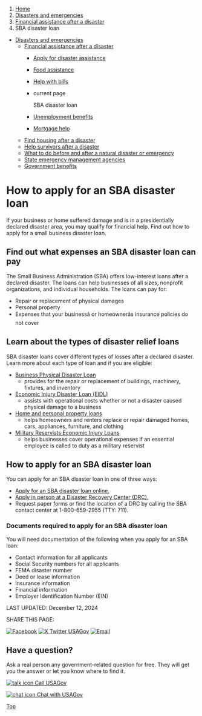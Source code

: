 1. [Home](/)
2. [Disasters and emergencies](/disasters-and-emergencies)
3. [Financial assistance after a disaster](/disaster-financial-help)
4. SBA disaster loan

* [Disasters and emergencies](/disasters-and-emergencies)
  + [Financial assistance after a disaster](/disaster-financial-help)
    - [Apply for disaster assistance](/disaster-assistance)
    - [Food assistance](/disaster-food-help)
    - [Help with bills](/disaster-help-with-bills)
    - current page

      SBA disaster loan
    - [Unemployment benefits](/disaster-unemployment)
    - [Mortgage help](/disaster-mortgage)
  + [Find housing after a disaster](/disaster-housing-shelter)
  + [Help survivors after a disaster](/help-disaster-survivors)
  + [What to do before and after a natural disaster or emergency](https://www.ready.gov/)
  + [State emergency management agencies](/state-emergency-management)
  + [Government benefits](/benefits)

How to apply for an SBA disaster loan
=====================================

If your business or home suffered damage and is in a presidentially declared disaster area, you may qualify for financial help. Find out how to apply for a small business disaster loan.

**Find out what expenses an SBA disaster loan can pay**
-------------------------------------------------------

The Small Business Administration (SBA) offers low-interest loans after a declared disaster. The loans can help businesses of all sizes, nonprofit organizations, and individual households. The loans can pay for:

* Repair or replacement of physical damages
* Personal property
* Expenses that your businessâ or homeownerâs insurance policies do not cover

**Learn about the types of disaster relief loans**
--------------------------------------------------

SBA disaster loans cover different types of losses after a declared disaster. Learn more about each type of loan and if you are eligible:

* [Business Physical Disaster Loan](https://www.sba.gov/funding-programs/disaster-assistance/physical-damage-loans#business-physical-disaster)
  - provides for the repair or replacement of buildings, machinery, fixtures, and inventory
* [Economic Injury Disaster Loan (EIDL)](https://www.sba.gov/funding-programs/disaster-assistance/economic-injury-disaster-loans)
  - assists with operational costs whether or not a disaster caused physical damage to a business
* [Home and personal property loans](https://www.sba.gov/funding-programs/disaster-assistance/physical-damage-loans#home-and-personal-property-loans)
  - helps homeowners and renters replace or repair damaged homes, cars, appliances, furniture, and clothing
* [Military Reservists Economic Injury Loans](https://www.sba.gov/funding-programs/disaster-assistance/military-reservist-loan)
  - helps businesses cover operational expenses if an essential employee is called to duty as a military reservist

**How to apply for an SBA disaster loan**
-----------------------------------------

You can apply for an SBA disaster loan in one of three ways:

* [Apply for an SBA disaster loan online.](https://lending.sba.gov/search-disaster/)
* [Apply in person at a Disaster Recovery Center (DRC).](https://egateway.fema.gov/ESF6/DRCLocator)
* Request paper forms or find the location of a DRC by calling the SBA contact center at 1-800-659-2955 (TTY: 711).

### **Documents required to apply for an SBA disaster loan**

You will need documentation of the following when you apply for an SBA loan:

* Contact information for all applicants
* Social Security numbers for all applicants
* FEMA disaster number
* Deed or lease information
* Insurance information
* Financial information
* Employer Identification Number (EIN)

LAST UPDATED:
December 12, 2024

SHARE THIS PAGE:

[![Facebook](/themes/custom/usagov/images/social-media-icons/Facebook_Icon.svg)](https://www.facebook.com/sharer/sharer.php?u=https://www.usa.gov/disaster-small-business&v=3)
[![X Twitter USAGov](/themes/custom/usagov/images/social-media-icons/X_Twitter_Icon.svg?version=2)](https://twitter.com/intent/tweet?source=webclient&text=https://www.usa.gov/disaster-small-business)
[![Email](/themes/custom/usagov/images/social-media-icons/Email_Icon.svg?version=2)](mailto:?subject=https://www.usa.gov/disaster-small-business)

Have a question?
----------------

Ask a real person any government-related question for free. They will get you the answer or let you know where to find it.

[![talk icon](/themes/custom/usagov/images/ICONS_talk.png)
Call USAGov](/phone)

[![chat icon](/themes/custom/usagov/images/ICONS_chat.png)
Chat with USAGov](/chat)

[Top](#main-content)